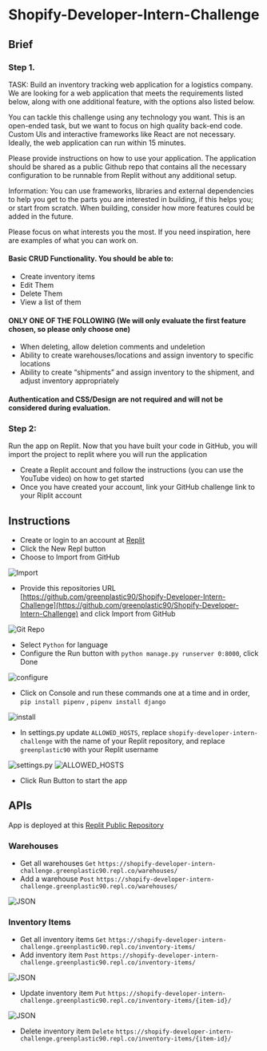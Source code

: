 # Shopify-Developer-Intern-Challenge

## Brief

### Step 1.

TASK: Build an inventory tracking web application for a logistics company. We are looking for a web application that meets the requirements listed below, along with one additional feature, with the options also listed below. 

You can tackle this challenge using any technology you want. This is an open-ended task, but we want to focus on high quality back-end code. Custom UIs and interactive frameworks like React are not necessary. Ideally, the web application can run within 15 minutes.

Please provide instructions on how to use your application. The application should be shared as a public Github repo that contains all the necessary configuration to be runnable from Replit without any additional setup.

Information: You can use frameworks, libraries and external dependencies to help you get to the parts you are interested in building, if this helps you; or start from scratch. When building, consider how more features could be added in the future. 

Please focus on what interests you the most. If you need inspiration, here are examples of what you can work on.


#### Basic CRUD Functionality. You should be able to:

- Create inventory items
- Edit Them
- Delete Them
- View a list of them

#### ONLY ONE OF THE FOLLOWING (We will only evaluate the first feature chosen, so please only choose one)

- When deleting, allow deletion comments and undeletion
- Ability to create warehouses/locations and assign inventory to specific locations
- Ability to create “shipments” and assign inventory to the shipment, and adjust inventory appropriately

#### Authentication and CSS/Design are not required and will not be considered during evaluation.

### Step 2: 

Run the app on Replit. Now that you have built your code in GitHub, you will import the project to replit where you will run the application
 
- Create a Replit account and follow the instructions (you can use the YouTube video) on how to get started
- Once you have created your account, link your GitHub challenge link to your Riplit account

## Instructions

- Create or login to an account at [Replit](https://replit.com)
- Click the New Repl button
- Choose to Import from GitHub

![Import](https://i.imgur.com/AjxK3oK.png)

- Provide this repositories URL [https://github.com/greenplastic90/Shopify-Developer-Intern-Challenge](https://github.com/greenplastic90/Shopify-Developer-Intern-Challenge) and click Import from GitHub

![Git Repo](https://i.imgur.com/F0lXHol.png)

- Select `Python` for language
- Configure the Run button with `python manage.py runserver 0:8000`, click Done

![configure](https://i.imgur.com/56LPRcw.png)

- Click on Console and run these commands one at a time and in order, `pip install pipenv` , `pipenv install django`

![install](https://i.imgur.com/H0zAjkR.png)

- In settings.py update `ALLOWED_HOSTS`, replace `shopify-developer-intern-challenge` with the name of your Replit repository, and replace `greenplastic90` with your Replit username

![settings.py](https://i.imgur.com/nG5mJ6w.png)
![ALLOWED_HOSTS](https://i.imgur.com/907aeFm.png)
- Click Run Button to start the app

## APIs

App is deployed at this [Replit Public Repository](https://replit.com/@greenplastic90/Shopify-Developer-Intern-Challenge#.replit)

### Warehouses
- Get all warehouses `Get` `https://shopify-developer-intern-challenge.greenplastic90.repl.co/warehouses/`
- Add a warehouse `Post` `https://shopify-developer-intern-challenge.greenplastic90.repl.co/warehouses/`

![JSON](https://i.imgur.com/HRF7Fwo.png)

### Inventory Items
- Get all inventory items `Get` `https://shopify-developer-intern-challenge.greenplastic90.repl.co/inventory-items/`
- Add inventory item `Post` `https://shopify-developer-intern-challenge.greenplastic90.repl.co/inventory-items/`

![JSON](https://i.imgur.com/vzChjQe.png)

- Update inventory item `Put` `https://shopify-developer-intern-challenge.greenplastic90.repl.co/inventory-items/{item-id}/`

![JSON](https://i.imgur.com/INuSx7d.png)

- Delete inventory item `Delete` `https://shopify-developer-intern-challenge.greenplastic90.repl.co/inventory-items/{item-id}/`

